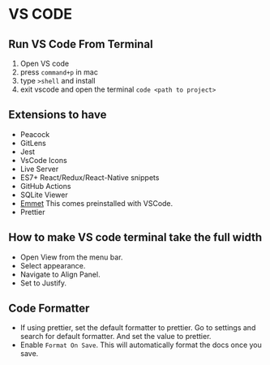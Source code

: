 # VS CODE

## Run VS Code From Terminal

1. Open VS code
2. press `command+p` in mac
3. type `>shell` and install
4. exit vscode and open the terminal `code <path to project>`

## Extensions to have

- Peacock
- GitLens
- Jest
- VsCode Icons
- Live Server
- ES7+ React/Redux/React-Native snippets
- GitHub Actions
- SQLite Viewer
- [Emmet](https://code.visualstudio.com/docs/editor/emmet) This comes preinstalled with VSCode.
- Prettier

## How to make VS code terminal take the full width

- Open View from the menu bar.
- Select appearance.
- Navigate to Align Panel.
- Set to Justify.

## Code Formatter

- If using prettier, set the default formatter to prettier. Go to settings and search for default formatter. And set the value to prettier.
- Enable `Format On Save`. This will automatically format the docs once you save.
